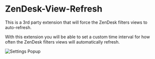 # ZenDesk-View-Refresh
This is a 3rd party extension that will force the ZenDesk filters views to auto-refresh.

With this extension you will be able to set a custom time interval for how often the ZenDesk filters views will automatically refresh.

![Settings Popup](https://user-images.githubusercontent.com/6263626/214121200-f38a7e64-f432-4e01-b455-19a3c4397fe6.png)
